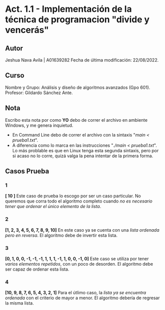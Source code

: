 # Act. 1.1 - Implementación de la técnica de programacion "divide y vencerás"
## Autor
Jeshua Nava Avila | A01639282
Fecha de última modificación: 22/08/2022.

## Curso
Nombre y Grupo: Análisis y diseño de algoritmos avanzados (Gpo 601).
Profesor: Gildardo Sánchez Ante.

## Nota
Escribo esta nota por como **YO** debo de correr el archivo en ambiente Windows, y me genera inquietud.
* En Command Line debo de correr el archivo con la sintaxis "*main < prueba1.txt*". 
* A diferencia como lo marca en las instrucciones "*./main < prueba1.txt*".
Lo más problable es que en Linux tenga esta segunda sintaxis, pero por si acaso no lo corre,
quizá valga la pena intentar de la primera forma.

## Casos Prueba
### 1
**[ 10 ]**
Este caso de prueba lo escogo por ser un caso particular. No queremos que corra todo el algoritmo completo 
cuando *no es necesario tener que ordenar el único elemento de la lista*.

### 2
**[1, 2, 3, 4, 5, 6, 7, 8, 9, 10]**
En este caso ya se cuenta con una *lista ordenada pero en reversa*. El algoritmo debe de invertir esta lista.

### 3
**[0, 1, 0, 0, -1, -1, -1, 1, 1, 1, -1, 1, 0, 0, -1, 0]**
Este caso se utiliza por tener *varios elementos repetidos*, con un poco de desorden.
El algoritmo debe ser capaz de ordenar esta lista.

### 4
**[10, 9, 8, 7, 6, 5, 4, 3, 2, 1]**
Para el útlimo caso, la *lista ya se encuentra ordenada* con el criterio de mayor a menor.
El algoritmo debería de regresar la misma lista.